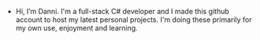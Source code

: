 - Hi, I’m Danni. I'm a full-stack C# developer and I made this github account to host my latest personal projects. I'm doing these primarily for my own use, enjoyment and learning.

<!---
DanniGit/DanniGit is a ✨ special ✨ repository because its `README.md` (this file) appears on your GitHub profile.
You can click the Preview link to take a look at your changes.
--->
